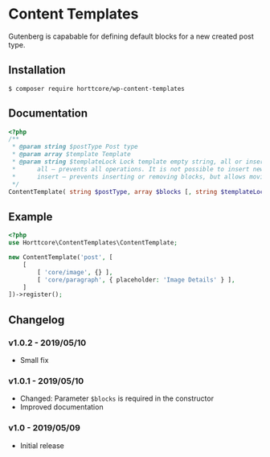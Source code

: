 # Content Templates

Gutenberg is capabable for defining default blocks for a new created post type.

## Installation

`$ composer require horttcore/wp-content-templates`

## Documentation

```php
<?php
/**
 * @param string $postType Post type
 * @param array $template Template
 * @param string $templateLock Lock template empty string, all or insert
 *      all — prevents all operations. It is not possible to insert new blocks, move existing blocks, or delete blocks.
 *      insert — prevents inserting or removing blocks, but allows moving existing blocks.
 */
ContentTemplate( string $postType, array $blocks [, string $templateLock <'insert'|'all'>] );
```

## Example

```php
<?php
use Horttcore\ContentTemplates\ContentTemplate;

new ContentTemplate('post', [
    [
        [ 'core/image', {} ],
        [ 'core/paragraph', { placeholder: 'Image Details' } ],
    ]
])->register();
```

## Changelog

### v1.0.2 - 2019/05/10

-   Small fix

### v1.0.1 - 2019/05/10

-   Changed: Parameter `$blocks` is required in the constructor
-   Improved documentation

### v1.0 - 2019/05/09

-   Initial release

